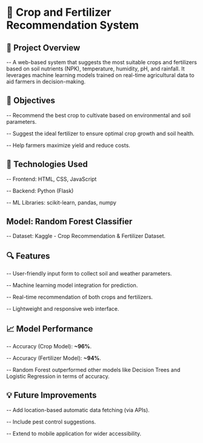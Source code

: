 # 🌾 Crop and Fertilizer Recommendation System
## 📌 Project Overview
-- A web-based system that suggests the most suitable crops and fertilizers based on soil nutrients (NPK), temperature, humidity, pH, and rainfall. It leverages machine learning models trained on real-time agricultural data to aid farmers in decision-making.

## 🎯 Objectives
-- Recommend the best crop to cultivate based on environmental and soil parameters.

-- Suggest the ideal fertilizer to ensure optimal crop growth and soil health.

-- Help farmers maximize yield and reduce costs.

## 🧠 Technologies Used
-- Frontend: HTML, CSS, JavaScript

-- Backend: Python (Flask)

-- ML Libraries: scikit-learn, pandas, numpy

## Model: Random Forest Classifier
-- Dataset: Kaggle - Crop Recommendation & Fertilizer Dataset.

## 🔍 Features
-- User-friendly input form to collect soil and weather parameters.

-- Machine learning model integration for prediction.

-- Real-time recommendation of both crops and fertilizers.

-- Lightweight and responsive web interface.

## 📈 Model Performance
-- Accuracy (Crop Model): **~96%**.

-- Accuracy (Fertilizer Model): **~94%**.

-- Random Forest outperformed other models like Decision Trees and Logistic Regression in terms of accuracy.

## 💡 Future Improvements
-- Add location-based automatic data fetching (via APIs).

-- Include pest control suggestions.

-- Extend to mobile application for wider accessibility.
